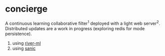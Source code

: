 # concierge

A continuous learning collaborative filter<sup>1</sup> deployed with a light web server<sup>2</sup>. Distributed updates are a work in progress (exploring redis for mode persistence).


1. using [river-ml](https://riverml.xyz/)
2. using [sanic](https://sanic.readthedocs.io/)